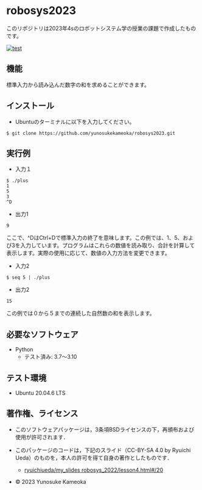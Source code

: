 # robosys2023
このリポジトリは2023年4sのロボットシステム学の授業の課題で作成したものです。

[![test](https://github.com/yunosukekameoka/robosys2023/actions/workflows/test.yml/badge.svg)](https://github.com/yunosukekameoka/robosys2023/actions/workflows/test.yml)

## 機能

標準入力から読み込んだ数字の和を求めることができます。

## インストール
* Ubuntuのターミナルに以下を入力してください。
```
$ git clone https://github.com/yunosukekameoka/robosys2023.git
```

## 実行例
* 入力１
```
$ ./plus
1
5
3
^D
```
* 出力1
```
9
```
ここで、^DはCtrl+Dで標準入力の終了を意味します。この例では、1、5、および3を入力しています。プログラムはこれらの数値を読み取り、合計を計算して表示します。実際の使用に応じて、数値の入力方法を変更できます。

* 入力2
```
$ seq 5 | ./plus
```
* 出力2
```
15
``` 
この例では０から５までの連続した自然数の和を表示します。

## 必要なソフトウェア
* Python
  * テスト済み: 3.7～3.10

## テスト環境
* Ubuntu 20.04.6 LTS


## 著作権、ライセンス

  * このソフトウェアパッケージは，3条項BSDライセンスの下，再頒布および使用が許可されます．
  * このパッケージのコードは，下記のスライド（CC-BY-SA 4.0 by Ryuichi Ueda）のものを，本人の許可を得て自身の著作としたものです．
      * [ryuichiueda/my_slides robosys_2022/lesson4.html#/20](https://ryuichiueda.github.io/my_slides/robosys_2022/lesson4.html#/20)
 
  * © 2023 Yunosuke Kameoka


